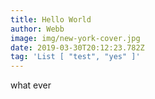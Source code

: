 ```yaml
---
title: Hello World
author: Webb
image: img/new-york-cover.jpg
date: 2019-03-30T20:12:23.782Z
tag: 'List [ "test", "yes" ]'
---
```

what ever
